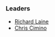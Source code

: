 ### Leaders
* [Richard Laine](mailto:rich.laine@owasp.org)
* [Chris Cimino](mailto:chris.cimion@owasp.org)



